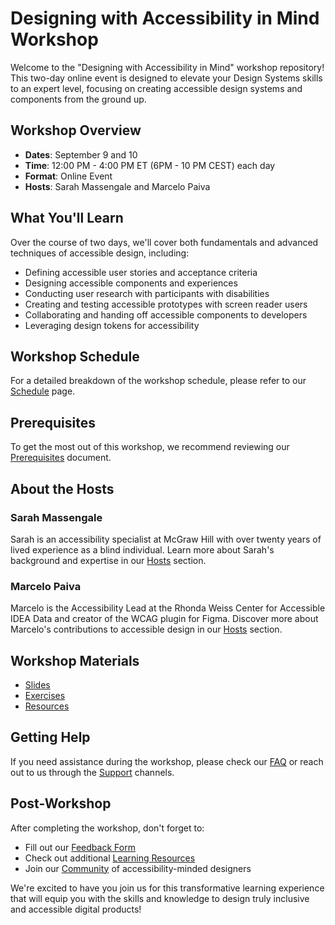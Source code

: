 # Designing with Accessibility in Mind Workshop

Welcome to the "Designing with Accessibility in Mind" workshop repository! This two-day online event is designed to elevate your Design Systems skills to an expert level, focusing on creating accessible design systems and components from the ground up.

## Workshop Overview

- **Dates**: September 9 and 10
- **Time**: 12:00 PM - 4:00 PM ET (6PM - 10 PM CEST) each day
- **Format**: Online Event
- **Hosts**: Sarah Massengale and Marcelo Paiva

## What You'll Learn

Over the course of two days, we'll cover both fundamentals and advanced techniques of accessible design, including:

- Defining accessible user stories and acceptance criteria
- Designing accessible components and experiences
- Conducting user research with participants with disabilities
- Creating and testing accessible prototypes with screen reader users
- Collaborating and handing off accessible components to developers
- Leveraging design tokens for accessibility

## Workshop Schedule

For a detailed breakdown of the workshop schedule, please refer to our [Schedule](schedule.md) page.

## Prerequisites

To get the most out of this workshop, we recommend reviewing our [Prerequisites](prerequisites.md) document.

## About the Hosts

### Sarah Massengale
Sarah is an accessibility specialist at McGraw Hill with over twenty years of lived experience as a blind individual. Learn more about Sarah's background and expertise in our [Hosts](hosts.md#sarah-massengale) section.

### Marcelo Paiva
Marcelo is the Accessibility Lead at the Rhonda Weiss Center for Accessible IDEA Data and creator of the WCAG plugin for Figma. Discover more about Marcelo's contributions to accessible design in our [Hosts](hosts.md#marcelo-paiva) section.

## Workshop Materials

- [Slides](materials/slides.md)
- [Exercises](materials/exercises.md)
- [Resources](materials/resources.md)

## Getting Help

If you need assistance during the workshop, please check our [FAQ](faq.md) or reach out to us through the [Support](support.md) channels.

## Post-Workshop

After completing the workshop, don't forget to:

- Fill out our [Feedback Form](feedback.md)
- Check out additional [Learning Resources](learning-resources.md)
- Join our [Community](community.md) of accessibility-minded designers

We're excited to have you join us for this transformative learning experience that will equip you with the skills and knowledge to design truly inclusive and accessible digital products!
